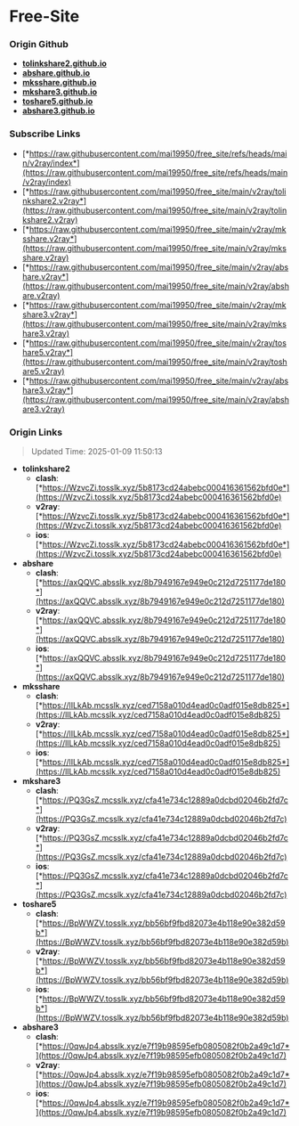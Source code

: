 # Free-Site

### Origin Github

- [**tolinkshare2.github.io**](https://github.com/tolinkshare2/tolinkshare2.github.io)
- [**abshare.github.io**](https://github.com/abshare/abshare.github.io)
- [**mksshare.github.io**](https://github.com/mksshare/mksshare.github.io)
- [**mkshare3.github.io**](https://github.com/mkshare3/mkshare3.github.io)
- [**toshare5.github.io**](https://github.com/toshare5/toshare5.github.io)
- [**abshare3.github.io**](https://github.com/abshare3/abshare3.github.io)

### Subscribe Links

- [*https://raw.githubusercontent.com/mai19950/free_site/refs/heads/main/v2ray/index*](https://raw.githubusercontent.com/mai19950/free_site/refs/heads/main/v2ray/index)
- [*https://raw.githubusercontent.com/mai19950/free_site/main/v2ray/tolinkshare2.v2ray*](https://raw.githubusercontent.com/mai19950/free_site/main/v2ray/tolinkshare2.v2ray)
- [*https://raw.githubusercontent.com/mai19950/free_site/main/v2ray/mksshare.v2ray*](https://raw.githubusercontent.com/mai19950/free_site/main/v2ray/mksshare.v2ray)
- [*https://raw.githubusercontent.com/mai19950/free_site/main/v2ray/abshare.v2ray*](https://raw.githubusercontent.com/mai19950/free_site/main/v2ray/abshare.v2ray)
- [*https://raw.githubusercontent.com/mai19950/free_site/main/v2ray/mkshare3.v2ray*](https://raw.githubusercontent.com/mai19950/free_site/main/v2ray/mkshare3.v2ray)
- [*https://raw.githubusercontent.com/mai19950/free_site/main/v2ray/toshare5.v2ray*](https://raw.githubusercontent.com/mai19950/free_site/main/v2ray/toshare5.v2ray)
- [*https://raw.githubusercontent.com/mai19950/free_site/main/v2ray/abshare3.v2ray*](https://raw.githubusercontent.com/mai19950/free_site/main/v2ray/abshare3.v2ray)

### Origin Links

> Updated Time: 2025-01-09 11:50:13

- **tolinkshare2**
  - **clash**: [*https://WzvcZi.tosslk.xyz/5b8173cd24abebc000416361562bfd0e*](https://WzvcZi.tosslk.xyz/5b8173cd24abebc000416361562bfd0e)
  - **v2ray**: [*https://WzvcZi.tosslk.xyz/5b8173cd24abebc000416361562bfd0e*](https://WzvcZi.tosslk.xyz/5b8173cd24abebc000416361562bfd0e)
  - **ios**: [*https://WzvcZi.tosslk.xyz/5b8173cd24abebc000416361562bfd0e*](https://WzvcZi.tosslk.xyz/5b8173cd24abebc000416361562bfd0e)
- **abshare**
  - **clash**: [*https://axQQVC.absslk.xyz/8b7949167e949e0c212d7251177de180*](https://axQQVC.absslk.xyz/8b7949167e949e0c212d7251177de180)
  - **v2ray**: [*https://axQQVC.absslk.xyz/8b7949167e949e0c212d7251177de180*](https://axQQVC.absslk.xyz/8b7949167e949e0c212d7251177de180)
  - **ios**: [*https://axQQVC.absslk.xyz/8b7949167e949e0c212d7251177de180*](https://axQQVC.absslk.xyz/8b7949167e949e0c212d7251177de180)
- **mksshare**
  - **clash**: [*https://lILkAb.mcsslk.xyz/ced7158a010d4ead0c0adf015e8db825*](https://lILkAb.mcsslk.xyz/ced7158a010d4ead0c0adf015e8db825)
  - **v2ray**: [*https://lILkAb.mcsslk.xyz/ced7158a010d4ead0c0adf015e8db825*](https://lILkAb.mcsslk.xyz/ced7158a010d4ead0c0adf015e8db825)
  - **ios**: [*https://lILkAb.mcsslk.xyz/ced7158a010d4ead0c0adf015e8db825*](https://lILkAb.mcsslk.xyz/ced7158a010d4ead0c0adf015e8db825)
- **mkshare3**
  - **clash**: [*https://PQ3GsZ.mcsslk.xyz/cfa41e734c12889a0dcbd02046b2fd7c*](https://PQ3GsZ.mcsslk.xyz/cfa41e734c12889a0dcbd02046b2fd7c)
  - **v2ray**: [*https://PQ3GsZ.mcsslk.xyz/cfa41e734c12889a0dcbd02046b2fd7c*](https://PQ3GsZ.mcsslk.xyz/cfa41e734c12889a0dcbd02046b2fd7c)
  - **ios**: [*https://PQ3GsZ.mcsslk.xyz/cfa41e734c12889a0dcbd02046b2fd7c*](https://PQ3GsZ.mcsslk.xyz/cfa41e734c12889a0dcbd02046b2fd7c)
- **toshare5**
  - **clash**: [*https://BpWWZV.tosslk.xyz/bb56bf9fbd82073e4b118e90e382d59b*](https://BpWWZV.tosslk.xyz/bb56bf9fbd82073e4b118e90e382d59b)
  - **v2ray**: [*https://BpWWZV.tosslk.xyz/bb56bf9fbd82073e4b118e90e382d59b*](https://BpWWZV.tosslk.xyz/bb56bf9fbd82073e4b118e90e382d59b)
  - **ios**: [*https://BpWWZV.tosslk.xyz/bb56bf9fbd82073e4b118e90e382d59b*](https://BpWWZV.tosslk.xyz/bb56bf9fbd82073e4b118e90e382d59b)
- **abshare3**
  - **clash**: [*https://0qwJp4.absslk.xyz/e7f19b98595efb0805082f0b2a49c1d7*](https://0qwJp4.absslk.xyz/e7f19b98595efb0805082f0b2a49c1d7)
  - **v2ray**: [*https://0qwJp4.absslk.xyz/e7f19b98595efb0805082f0b2a49c1d7*](https://0qwJp4.absslk.xyz/e7f19b98595efb0805082f0b2a49c1d7)
  - **ios**: [*https://0qwJp4.absslk.xyz/e7f19b98595efb0805082f0b2a49c1d7*](https://0qwJp4.absslk.xyz/e7f19b98595efb0805082f0b2a49c1d7)
